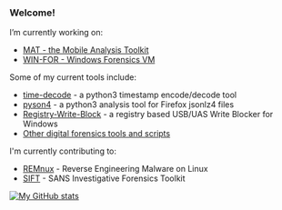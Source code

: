 ### Welcome!

<!--
**digitalsleuth/digitalsleuth** is a ✨ _special_ ✨ repository because its `README.md` (this file) appears on your GitHub profile.
-->

I’m currently working on:
- [MAT - the Mobile Analysis Toolkit](https://github.com/digitalsleuth/mat-cli)
- [WIN-FOR - Windows Forensics VM](https://github.com/digitalsleuth/win-for)

Some of my current tools include:
- [time-decode](https://github.com/digitalsleuth/time_decode) - a python3 timestamp encode/decode tool
- [pyson4](https://github.com/digitalsleuth/pyson4) - a python3 analysis tool for Firefox jsonlz4 files
- [Registry-Write-Block](https://github.com/digitalsleuth/Registry-Write-Block) - a registry based USB/UAS Write Blocker for Windows
- [Other digital forensics tools and scripts](https://github.com/digitalsleuth/forensics_tools)

I'm currently contributing to:
- [REMnux](https://remnux.org) - Reverse Engineering Malware on Linux
- [SIFT](https://github.com/teamdfir/sift-cli) - SANS Investigative Forensics Toolkit

[![My GitHub stats](https://github-readme-stats.vercel.app/api?username=digitalsleuth&show_icons=true&theme=algolia)](https://github.com/anuraghazra/github-readme-stats)
